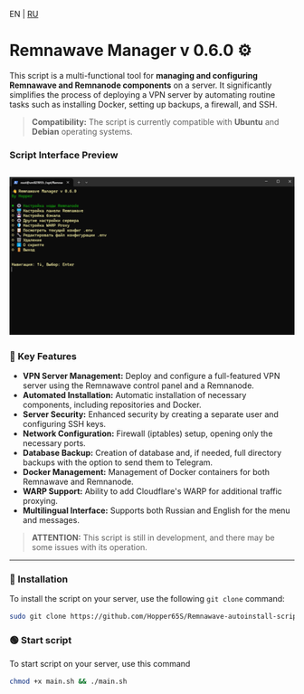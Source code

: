 <p align="left">
  EN | <a href="README_RU.md">RU</a>
</p>
 
# Remnawave Manager v 0.6.0 ⚙️

This script is a multi-functional tool for **managing and configuring Remnawave and Remnanode components** on a server. It significantly simplifies the process of deploying a VPN server by automating routine tasks such as installing Docker, setting up backups, a firewall, and SSH.

> **Compatibility:** The script is currently compatible with **Ubuntu** and **Debian** operating systems.

### **Script Interface Preview**

![Script Preview](https://raw.githubusercontent.com/Hopper65S/Remnawave-autoinstall-script/main/assets/preview.png)
---

### **💾 Key Features**

* **VPN Server Management:** Deploy and configure a full-featured VPN server using the Remnawave control panel and a Remnanode.
* **Automated Installation:** Automatic installation of necessary components, including repositories and Docker.
* **Server Security:** Enhanced security by creating a separate user and configuring SSH keys.
* **Network Configuration:** Firewall (iptables) setup, opening only the necessary ports.
* **Database Backup:** Creation of database and, if needed, full directory backups with the option to send them to Telegram.
* **Docker Management:** Management of Docker containers for both Remnawave and Remnanode.
* **WARP Support:** Ability to add Cloudflare's WARP for additional traffic proxying.
* **Multilingual Interface:** Supports both Russian and English for the menu and messages.

> **ATTENTION:** This script is still in development, and there may be some issues with its operation.
---

### **🚀 Installation**

To install the script on your server, use the following `git clone` command:

```bash
sudo git clone https://github.com/Hopper65S/Remnawave-autoinstall-script.git /opt/Remnawave-autoinstall-script && cd /opt/Remnawave-autoinstall-script
```
### **🟢 Start script**
To start script on your server, use this command
```bash
chmod +x main.sh && ./main.sh
```
